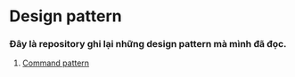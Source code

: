 # Design pattern
### Đây là repository ghi lại những design pattern mà mình đã đọc.
1. [Command pattern](https://www.google.com)
